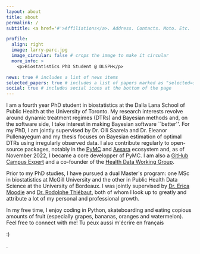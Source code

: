 ```yaml
---
layout: about
title: about
permalink: /
subtitle: <a href='#'>Affiliations</a>. Address. Contacts. Moto. Etc.

profile:
  align: right
  image: larry-parc.jpg
  image_circular: false # crops the image to make it circular
  more_info: >
    <p>Biostatistics PhD Student @ DLSPH</p>

news: true # includes a list of news items
selected_papers: true # includes a list of papers marked as "selected={true}"
social: true # includes social icons at the bottom of the page
---
```


I am a fourth year PhD student in biostatistics at the Dalla Lana School of Public Health at the University of Toronto. My research interests revolve around dynamic treatment regimes (DTRs) and Bayesian methods and, on the software side, I take interest in making Bayesian software ``better''. For my PhD, I am jointly supervised by Dr. Olli Saarela and Dr. Eleanor Pullenayegum and my thesis focuses on Bayesian estimation of optimal DTRs using irregularly observed data. I also contribute regularly to open-source packages, notably in the [PyMC](https://docs.pymc.io/en/stable/) and [Aesara](https://github.com/aesara-devs/) ecosystem and, as of November 2022, I became a core developper of PyMC. I am also a [GitHub Campus Expert](https://githubcampus.expert/larryshamalama/) and a co-founder of the [Health Data Working Group](https://health-data-working-group.github.io/).

Prior to my PhD studies, I have pursued a dual Master's program: one MSc in biostatistics at McGill University and the other in Public Health Data Science at the University of Bordeaux. I was jointly supervised by [Dr. Erica Moodie](https://www.ericamoodie.com/) and [Dr. Rodolphe Thiébaut](https://www.bordeaux-population-health.center/profile/rodolphe-thiebaut/), both of whom I look up to greatly and attribute a lot of my personal and professional growth.

In my free time, I enjoy coding in Python, skateboarding and eating copious amounts of fruit (especially grapes, bananas, oranges and watermelon). Feel free to connect with me! Tu peux aussi m'écrire en français <p>:)</p>.
